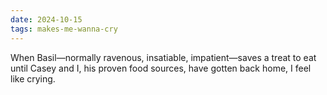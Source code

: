 ```yaml
---
date: 2024-10-15
tags: makes-me-wanna-cry
---
```


When Basil—normally ravenous, insatiable, impatient—saves a treat to eat until Casey and I, his proven food sources, have gotten back home, I feel like crying.
